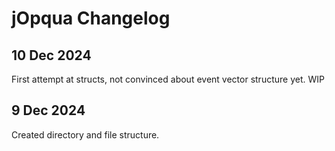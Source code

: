 # jOpqua Changelog

## 10 Dec 2024
First attempt at structs, not convinced about event vector structure yet. WIP

## 9 Dec 2024
Created directory and file structure.
